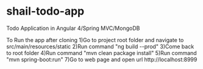 # shail-todo-app
Todo Application in Angular 4/Spring MVC/MongoDB

To Run the app after cloning
1)Go to project root folder and navigate to src/main/resources/static
2)Run command "ng build --prod"
3)Come back to root folder
4)Run command "mvn clean package install"
5)Run command "mvn spring-boot:run"
7)Go to web page and open url http://localhost:8999
